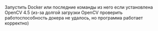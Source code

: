 
Запустить Docker или последние команды из него если установлена OpenCV 4.5 (из-за долгой загрузки OpenCV проверить работоспособность докера не удалось, но программа работает корректно)
